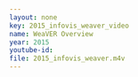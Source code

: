 ```yaml
---
layout: none
key: 2015_infovis_weaver_video
name: WeaVER Overview
year: 2015
youtube-id: 
file: 2015_infovis_weaver.m4v
---
```

